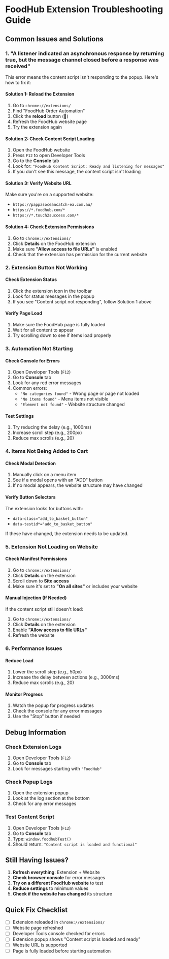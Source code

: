 # FoodHub Extension Troubleshooting Guide

## Common Issues and Solutions

### 1. "A listener indicated an asynchronous response by returning true, but the message channel closed before a response was received"

This error means the content script isn't responding to the popup. Here's how to fix it:

#### **Solution 1: Reload the Extension**
1. Go to `chrome://extensions/`
2. Find "FoodHub Order Automation"
3. Click the **reload** button (🔄)
4. Refresh the FoodHub website page
5. Try the extension again

#### **Solution 2: Check Content Script Loading**
1. Open the FoodHub website
2. Press `F12` to open Developer Tools
3. Go to the **Console** tab
4. Look for: `"FoodHub Content Script: Ready and listening for messages"`
5. If you don't see this message, the content script isn't loading

#### **Solution 3: Verify Website URL**
Make sure you're on a supported website:
- `https://pappasoceancatch-ea.com.au/`
- `https://*.foodhub.com/*`
- `https://*.touch2success.com/*`

#### **Solution 4: Check Extension Permissions**
1. Go to `chrome://extensions/`
2. Click **Details** on the FoodHub extension
3. Make sure **"Allow access to file URLs"** is enabled
4. Check that the extension has permission for the current website

### 2. Extension Button Not Working

#### **Check Extension Status**
1. Click the extension icon in the toolbar
2. Look for status messages in the popup
3. If you see "Content script not responding", follow Solution 1 above

#### **Verify Page Load**
1. Make sure the FoodHub page is fully loaded
2. Wait for all content to appear
3. Try scrolling down to see if items load properly

### 3. Automation Not Starting

#### **Check Console for Errors**
1. Open Developer Tools (`F12`)
2. Go to **Console** tab
3. Look for any red error messages
4. Common errors:
   - `"No categories found"` - Wrong page or page not loaded
   - `"No items found"` - Menu items not visible
   - `"Element not found"` - Website structure changed

#### **Test Settings**
1. Try reducing the delay (e.g., 1000ms)
2. Increase scroll step (e.g., 200px)
3. Reduce max scrolls (e.g., 20)

### 4. Items Not Being Added to Cart

#### **Check Modal Detection**
1. Manually click on a menu item
2. See if a modal opens with an "ADD" button
3. If no modal appears, the website structure may have changed

#### **Verify Button Selectors**
The extension looks for buttons with:
- `data-class="add_to_basket_button"`
- `data-testid*="add_to_basket_button"`

If these have changed, the extension needs to be updated.

### 5. Extension Not Loading on Website

#### **Check Manifest Permissions**
1. Go to `chrome://extensions/`
2. Click **Details** on the extension
3. Scroll down to **Site access**
4. Make sure it's set to **"On all sites"** or includes your website

#### **Manual Injection (If Needed)**
If the content script still doesn't load:
1. Go to `chrome://extensions/`
2. Click **Details** on the extension
3. Enable **"Allow access to file URLs"**
4. Refresh the website

### 6. Performance Issues

#### **Reduce Load**
1. Lower the scroll step (e.g., 50px)
2. Increase the delay between actions (e.g., 3000ms)
3. Reduce max scrolls (e.g., 20)

#### **Monitor Progress**
1. Watch the popup for progress updates
2. Check the console for any error messages
3. Use the "Stop" button if needed

## Debug Information

### **Check Extension Logs**
1. Open Developer Tools (`F12`)
2. Go to **Console** tab
3. Look for messages starting with `"FoodHub"`

### **Check Popup Logs**
1. Open the extension popup
2. Look at the log section at the bottom
3. Check for any error messages

### **Test Content Script**
1. Open Developer Tools (`F12`)
2. Go to **Console** tab
3. Type: `window.foodhubTest()`
4. Should return: `"Content script is loaded and functional"`

## Still Having Issues?

1. **Refresh everything**: Extension + Website
2. **Check browser console** for error messages
3. **Try on a different FoodHub website** to test
4. **Reduce settings** to minimum values
5. **Check if the website has changed** its structure

## Quick Fix Checklist

- [ ] Extension reloaded in `chrome://extensions/`
- [ ] Website page refreshed
- [ ] Developer Tools console checked for errors
- [ ] Extension popup shows "Content script is loaded and ready"
- [ ] Website URL is supported
- [ ] Page is fully loaded before starting automation
